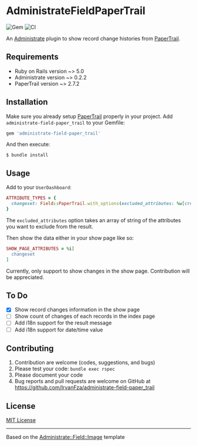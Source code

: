 # AdministrateFieldPaperTrail

![Gem](https://img.shields.io/gem/v/administrate-field-paper_trail.svg)
![CI](https://github.com/IrvanFza/administrate-field-paper_trail/workflows/CI/badge.svg)

An [Administrate](https://github.com/thoughtbot/administrate/) plugin to show record change histories from [PaperTrail](https://github.com/paper-trail-gem/paper_trail).

## Requirements

- Ruby on Rails version ~> 5.0
- Administrate version ~> 0.2.2
- PaperTrail version ~> 2.7.2

## Installation

Make sure you already setup [PaperTrail](https://github.com/paper-trail-gem/paper_trail#1b-installation) properly in your project.
Add `administrate-field-paper_trail` to your Gemfile:

```ruby
gem 'administrate-field-paper_trail'
```

And then execute:
```
$ bundle install
```

## Usage

Add to your `UserDashboard`:

```ruby
ATTRIBUTE_TYPES = {
  changeset: Field::PaperTrail.with_options(excluded_attributes: %w[created_at updated_at]),
}
```

The `excluded_attributes` option takes an array of string of the attributes you want to exclude from the result.

Then show the data either in your show page like so:

```ruby
SHOW_PAGE_ATTRIBUTES = %i[
  changeset
]
```

Currently, only support to show changes in the show page. Contribution will be appreciated.

## To Do

- [x] Show record changes information in the show page
- [ ] Show count of changes of each records in the index page
- [ ] Add i18n support for the result message
- [ ] Add i18n support for date/time value

## Contributing

1. Contribution are welcome (codes, suggestions, and bugs)
2. Please test your code: `bundle exec rspec`
3. Please document your code
4. Bug reports and pull requests are welcome on GitHub at https://github.com/IrvanFza/administrate-field-paper_trail

## License

[MIT License](https://github.com/IrvanFza/administrate-field-paper_trail/blob/master/LICENSE.md)

---
Based on the [Administrate::Field::Image](https://github.com/thoughtbot/administrate-field-image) template

